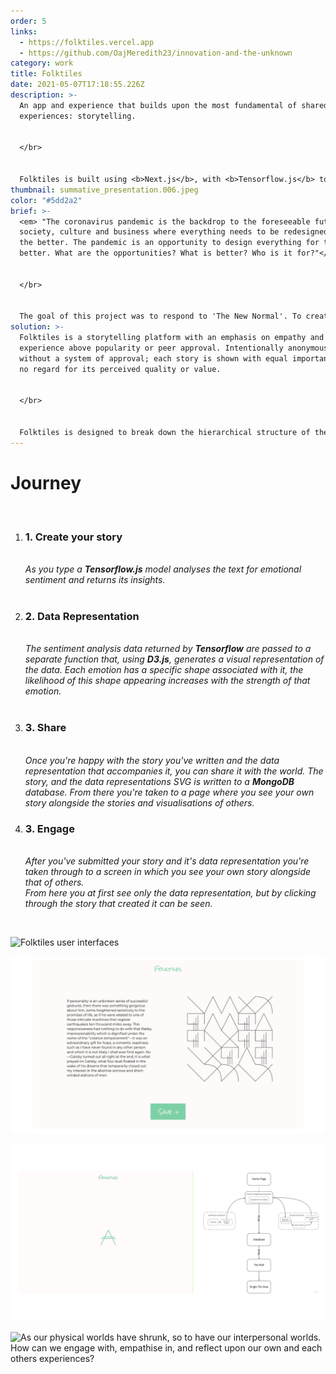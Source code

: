 ```yaml
---
order: 5
links:
  - https://folktiles.vercel.app
  - https://github.com/OajMeredith23/innovation-and-the-unknown
category: work
title: Folktiles
date: 2021-05-07T17:18:55.226Z
description: >-
  An app and experience that builds upon the most fundamental of shared human
  experiences: storytelling.


  </br>


  Folktiles is built using <b>Next.js</b>, with <b>Tensorflow.js</b> to analyse sentiment in user-submitted stories, <b>D3.js</b> to create visual representations of this data, and finally, <b>MongoDB</b> to save and share these stories with the world.
thumbnail: summative_presentation.006.jpeg
color: "#5dd2a2"
brief: >-
  <em> "The coronavirus pandemic is the backdrop to the foreseeable future for
  society, culture and business where ​everything​ needs to be redesigned for
  the better. The pandemic ​is​ an opportunity to design everything for the
  better. What are the opportunities? What is better? Who is it for?"</em>


  </br>


  The goal of this project was to respond to 'The New Normal'. To create something that responds to how society, culture and business have all been forced to change, and how we have all had to adapt the ways in which we interact on both an individual and a societal level.
solution: >-
  Folktiles is a storytelling platform with an emphasis on empathy and shared
  experience above popularity or peer approval. Intentionally anonymous and
  without a system of approval; each story is shown with equal importance with
  no regard for its perceived quality or value. 


  </br>


  Folktiles is designed to break down the hierarchical structure of the social internet, a structure that has been exacerbated by the COVID-19 pandemic resulting in people feeling increasingly disconnected from the experience of others.
---
```

# Journey

</br>
<ol>
  <li>
    <h3>1. Create your story</h3> </br>
      <em>As you type a <b>Tensorflow.js</b> model analyses the text for emotional sentiment and returns its insights.</em>
  </li>
  </br>
  <li>
<h3>2. Data Representation </h3></br>
   <em>The sentiment analysis data returned by <b>Tensorflow</b> are passed to a separate function that, using <b>D3.js</b>, generates a visual representation of the data. Each emotion has a specific shape associated with it, the likelihood of this shape appearing increases with the strength of that emotion.</em>
  </li>
  </br>
  <li>
<h3>3. Share</h3> </br>
   <em>Once you're happy with the story you've written and the data representation that accompanies it, you can share it with the world. The story, and the data representations SVG is written to a <b>MongoDB</b> database. From there you're taken to a page where you see your own story alongside the stories and visualisations of others.</em>
  </li>

<li>
<h3>3. Engage</h3> </br>
   <em>After you've submitted your story and it's data representation you're taken through to a screen in which you see your own story alongside that of others. </br>
    From here you at first see only the data representation, but by clicking through the story that created it can be seen.
   </em>
  </li>
</ol>
</br>

![Folktiles user interfaces](/media/summative_presentation.007.jpeg "Folktiles user interfaces")

![The user interface when a user is writing their story and seeing the data representation being generated](summative_presentation.008.jpeg)

![Diagram showing the way Folktiles uses different programs](summative_presentation.009.jpeg)

![As our physical worlds have shrunk, so to have our interpersonal worlds. How can we engage with, empathise in, and reflect upon our own and each others experiences?](/media/summative_presentation.003.jpeg)